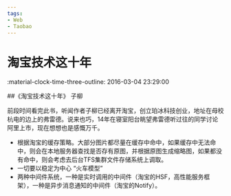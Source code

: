 ```yaml
---
tags:
- Web
- Taobao
---
```


# 淘宝技术这十年

:material-clock-time-three-outline: 2016-03-04 23:29:00

##《淘宝技术这十年》 子柳

前段时间看完此书，听闻作者子柳已经离开淘宝，创立珀冰科技创业，地址在母校杭电的边上的弗雷德。说来也巧，14年在寝室阳台眺望弗雷德听过往的同学讨论阿里上市，现在想想也是感慨万千。

- 根据淘宝的缓存策略。大部分图片都尽量在缓存中命中，如果缓存中无法命中，则会在本地服务器查找是否存有原图，并根据原图生成缩略图，如果都没有命中，则会考虑去后台TFS集群文件存储系统上调取。
- 一切要以稳定为中心 “火车模型”
- 两种中间件系统，一种是实时调用的中间件（淘宝的HSF，高性能服务框架），一种是异步消息通知的中间件（淘宝的Notify）。

